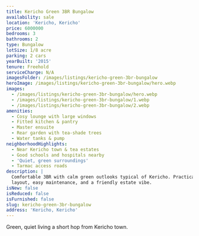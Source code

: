 ```yaml
---
title: Kericho Green 3BR Bungalow
availability: sale
location: 'Kericho, Kericho'
price: 6000000
bedrooms: 3
bathrooms: 2
type: Bungalow
lotSize: 1/8 acre
parking: 2 cars
yearBuilt: '2015'
tenure: Freehold
serviceCharge: N/A
imagesFolder: /images/listings/kericho-green-3br-bungalow
heroImage: /images/listings/kericho-green-3br-bungalow/hero.webp
images:
  - /images/listings/kericho-green-3br-bungalow/hero.webp
  - /images/listings/kericho-green-3br-bungalow/1.webp
  - /images/listings/kericho-green-3br-bungalow/2.webp
amenities:
  - Cosy lounge with large windows
  - Fitted kitchen & pantry
  - Master ensuite
  - Rear garden with tea-shade trees
  - Water tanks & pump
neighborhoodHighlights:
  - Near Kericho town & tea estates
  - Good schools and hospitals nearby
  - 'Quiet, green surroundings'
  - Tarmac access roads
description: |
  Comfortable 3BR with calm green outlooks typical of Kericho. Practical
  layout, easy maintenance, and a friendly estate vibe.
isNew: false
isReduced: false
isFurnished: false
slug: kericho-green-3br-bungalow
address: 'Kericho, Kericho'
---
```

Green, quiet living a short hop from Kericho town.
